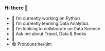 ### Hi there 👋

- 🔭 I’m currently working on Python
- 🌱 I’m currently learning Data Analytics
- 👯 I’m looking to collaborate on Data Science
- 💬 Ask me about Travel, Data & Books
- :link:
- 😄 Pronouns:he/him
